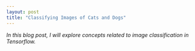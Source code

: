 ```yaml
---
layout: post
title: "Classifying Images of Cats and Dogs"
---
```


*In this blog post, I will explore concepts related to image classification in Tensorflow.*

